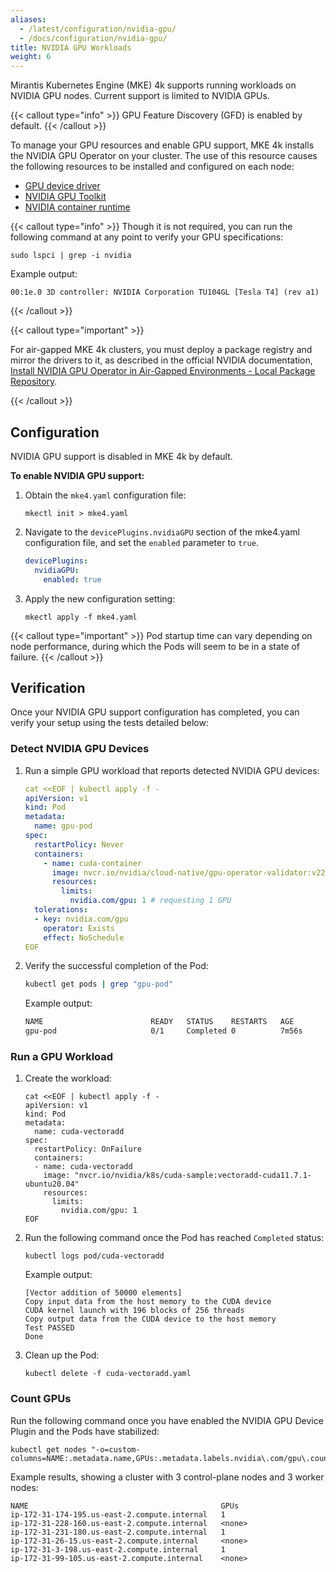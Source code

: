 ```yaml
---
aliases:
  - /latest/configuration/nvidia-gpu/
  - /docs/configuration/nvidia-gpu/
title: NVIDIA GPU Workloads
weight: 6
---
```


Mirantis Kubernetes Engine (MKE) 4k supports running workloads on NVIDIA GPU
nodes. Current support is limited to NVIDIA GPUs.

{{< callout type="info" >}}
GPU Feature Discovery (GFD) is enabled by default.
{{< /callout >}}

To manage your GPU resources and enable GPU support, MKE 4k installs the NVIDIA
GPU Operator on your cluster. The use of this resource causes the following
resources to be installed and configured on each node:

* [GPU device driver](https://www.nvidia.com/en-us/drivers/)
* [NVIDIA GPU Toolkit](https://docs.nvidia.com/datacenter/cloud-native/container-toolkit/latest/index.html)
* [NVIDIA container runtime](https://docs.nvidia.com/datacenter/cloud-native/container-toolkit/latest/install-guide.html#configuring-containerd-for-kubernetes)

{{< callout type="info" >}}
Though it is not required, you can run the following command at any point to verify your GPU specifications:

```
sudo lspci | grep -i nvidia
```

Example output:

```
00:1e.0 3D controller: NVIDIA Corporation TU104GL [Tesla T4] (rev a1)
```

{{< /callout >}}

{{< callout type="important" >}}

For air-gapped MKE 4k clusters, you must deploy a package registry and mirror the drivers to it, as described in the
official NVIDIA documentation, [Install NVIDIA GPU Operator in Air-Gapped
Environments - Local Package Repository](https://docs.nvidia.com/datacenter/cloud-native/gpu-operator/latest/install-gpu-operator-air-gapped.html#local-package-repository).

{{< /callout >}}

## Configuration

NVIDIA GPU support is disabled in MKE 4k by default.

**To enable NVIDIA GPU support:**

1. Obtain the `mke4.yaml` configuration file:

   ```
   mkectl init > mke4.yaml
   ```

2. Navigate to the `devicePlugins.nvidiaGPU` section of the mke4.yaml
   configuration file, and set the `enabled` parameter to `true`.

   ```yaml
   devicePlugins:
     nvidiaGPU:
       enabled: true
   ```

3. Apply the new configuration setting:

   ```
   mkectl apply -f mke4.yaml
   ```

{{< callout type="important" >}}
Pod startup time can vary depending on node performance, during which the Pods
will seem to be in a state of failure.
{{< /callout >}}

## Verification

Once your NVIDIA GPU support configuration has completed, you can verify your
setup using the tests detailed below:

### Detect NVIDIA GPU Devices

1. Run a simple GPU workload that reports detected NVIDIA GPU devices:

   ```yaml
   cat <<EOF | kubectl apply -f -
   apiVersion: v1
   kind: Pod
   metadata:
     name: gpu-pod
   spec:
     restartPolicy: Never
     containers:
       - name: cuda-container
         image: nvcr.io/nvidia/cloud-native/gpu-operator-validator:v22.9.0
         resources:
           limits:
             nvidia.com/gpu: 1 # requesting 1 GPU
     tolerations:
     - key: nvidia.com/gpu
       operator: Exists
       effect: NoSchedule
   EOF
   ```

2. Verify the successful completion of the Pod:

   ```bash
   kubectl get pods | grep "gpu-pod"
   ```

   Example output:

   ```bash
   NAME                        READY   STATUS    RESTARTS   AGE
   gpu-pod                     0/1     Completed 0          7m56s
   ```

### Run a GPU Workload

1. Create the workload:

   ```
   cat <<EOF | kubectl apply -f -
   apiVersion: v1
   kind: Pod
   metadata:
     name: cuda-vectoradd
   spec:
     restartPolicy: OnFailure
     containers:
     - name: cuda-vectoradd
       image: "nvcr.io/nvidia/k8s/cuda-sample:vectoradd-cuda11.7.1-ubuntu20.04"
       resources:
         limits:
           nvidia.com/gpu: 1
   EOF
    ```

2. Run the following command once the Pod has reached `Completed` status:

   ```
   kubectl logs pod/cuda-vectoradd
   ```

   Example output:

   ```
   [Vector addition of 50000 elements]
   Copy input data from the host memory to the CUDA device
   CUDA kernel launch with 196 blocks of 256 threads
   Copy output data from the CUDA device to the host memory
   Test PASSED
   Done
   ```

3. Clean up the Pod:

   ```
   kubectl delete -f cuda-vectoradd.yaml
   ```

### Count GPUs

Run the following command once you have enabled the NVIDIA GPU Device Plugin
and the Pods have stabilized:

```
kubectl get nodes "-o=custom-columns=NAME:.metadata.name,GPUs:.metadata.labels.nvidia\.com/gpu\.count"
```

Example results, showing a cluster with 3 control-plane nodes and 3 worker nodes:

```
NAME                                           GPUs
ip-172-31-174-195.us-east-2.compute.internal   1
ip-172-31-228-160.us-east-2.compute.internal   <none>
ip-172-31-231-180.us-east-2.compute.internal   1
ip-172-31-26-15.us-east-2.compute.internal     <none>
ip-172-31-3-198.us-east-2.compute.internal     1
ip-172-31-99-105.us-east-2.compute.internal    <none>
```